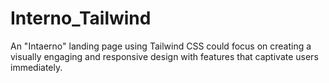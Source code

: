 # Interno_Tailwind
An "Intaerno" landing page using Tailwind CSS could focus on creating a visually engaging and responsive design with features that captivate users immediately. 
